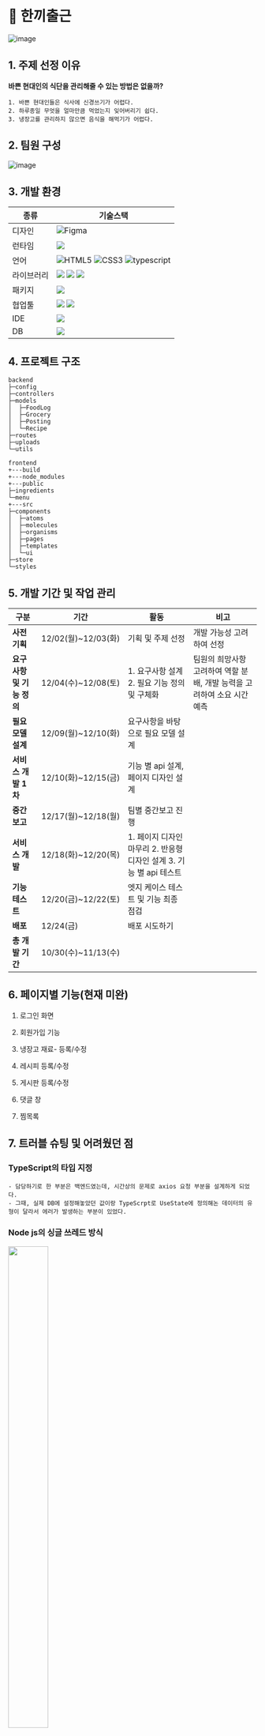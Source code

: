 # 🍈 한끼출근
![image](https://github.com/user-attachments/assets/f59834cf-8ef5-4c9a-a595-4e7b91a82f67)

## 1. 주제 선정 이유
**바쁜 현대인의 식단을 관리해줄 수 있는 방법은 없을까?**
```
1. 바쁜 현대인들은 식사에 신경쓰기가 어렵다.
2. 하루종일 무엇을 얼마만큼 먹었는지 잊어버리기 쉽다.
3. 냉장고를 관리하지 않으면 음식을 해먹기가 어렵다.
```
## 2. 팀원 구성
![image](https://github.com/user-attachments/assets/8fd13c43-fd51-4be5-b969-c13e613dbe4c)

## 3. 개발 환경

| 종류    | 기술스택                                    |
| ---------- | ------------------------------------------------------------------------------------|
| 디자인 | ![Figma](https://img.shields.io/badge/figma-%23F24E1E.svg?style=for-the-badge&logo=figma&logoColor=white) |
|런타임|<img src="https://img.shields.io/badge/node.js-339933?style=for-the-badge&logo=Node.js&logoColor=white">|
|언어| ![HTML5](https://img.shields.io/badge/html5-%23E34F26.svg?style=for-the-badge&logo=html5&logoColor=white) ![CSS3](https://img.shields.io/badge/css3-%231572B6.svg?style=for-the-badge&logo=css3&logoColor=white) ![typescript](https://img.shields.io/badge/typescript-%23323330.svg?style=for-the-badge&logo=typescript&logoColor=%23F7DF1E)|
|라이브러리|<img src="https://img.shields.io/badge/react-E34F26?style=for-the-badge&logo=react&logoColor=pink"> <img src="https://img.shields.io/badge/express-000000?style=for-the-badge&logo=express&logoColor=white"> <img src="https://img.shields.io/badge/chakra UI-C34F26?style=for-the-badge&logo=chakraUI&logoColor=white">|
|패키지|<img src="https://img.shields.io/badge/npm-3776AB?style=for-the-badge&logo=npm&logoColor=white">|
|협업툴|<img src="https://img.shields.io/badge/SLACK-0000F0?style=for-the-badge&logo=slack&logoColor=white"> <img src="https://img.shields.io/badge/NOTION-0EA0F0?style=for-the-badge&logo=notion&logoColor=white">|
|IDE| <img src="https://img.shields.io/badge/VSCODE-AEA0F0?style=for-the-badge&logo=vscode&logoColor=white">|
|DB| <img src="https://img.shields.io/badge/mysql-E34F26?style=for-the-badge&logo=mysql&logoColor=white">|

## 4. 프로젝트 구조
```
backend
├─config
├─controllers
├─models
│  ├─FoodLog
│  ├─Grocery
│  ├─Posting
│  └─Recipe
├─routes
├─uploads
└─utils

frontend
+---build
+---node_modules
+---public
├─ingredients
└─menu
+---src
├─components
│  ├─atoms
│  ├─molecules
│  ├─organisms
│  ├─pages
│  ├─templates
│  └─ui
├─store
└─styles

```

## 5. 개발 기간 및 작업 관리
| 구분 | 기간|활동|비고|
|---------------------|------|------|------|
|**사전기획**|12/02(월)~12/03(화)| 기획 및 주제 선정|개발 가능성 고려하여 선정|
|**요구사항 및 기능 정의**|12/04(수)~12/08(토)|1. 요구사항 설계 2. 필요 기능 정의 및 구체화|팀원의 희망사항 고려하여 역할 분배, 개발 능력을 고려하여 소요 시간 예측|
|**필요모델 설계**|12/09(월)~12/10(화)|요구사항을 바탕으로 필요 모델 설계|    |
|**서비스 개발 1차**|12/10(화)~12/15(금)|기능 별 api 설계, 페이지 디자인 설계|   |
|**중간보고**|12/17(월)~12/18(월)|팀별 중간보고 진행|       |
|**서비스 개발**|12/18(화)~12/20(목)|1. 페이지 디자인 마무리 2. 반응형 디자인 설계 3. 기능 별 api 테스트|     |
|**기능 테스트**|12/20(금)~12/22(토)|엣지 케이스 테스트 및 기능 최종 점검|   |
|**배포**|12/24(금)|배포 시도하기|  |
|**총 개발 기간**|10/30(수)~11/13(수)|   |    |

## 6. 페이지별 기능(현재 미완)

1. 로그인 화면

2. 회원가입 기능

3. 냉장고 재료- 등록/수정
   
4. 레시피 등록/수정

5. 게시판 등록/수정

6. 댓글 창

7. 찜목록
   

## 7. 트러블 슈팅 및 어려웠던 점

### **TypeScript의 타입 지정**

```
- 담당하기로 한 부분은 백엔드였는데, 시간상의 문제로 axios 요청 부분을 설계하게 되었다.
- 그때, 실제 DB에 설정해놓았던 값이랑 TypeScrpt로 UseState에 정의해논 데이터의 유형이 달라서 에러가 발생하는 부분이 있었다.
```
### **Node js의 싱글 쓰레드 방식**

<img src="https://github.com/user-attachments/assets/365610e7-bb71-43c2-a1ac-43d801625427" width="40%" height="50%">

```
- 찜목록을 설계하는 과정에서 레시피 데이터를 불러온 다음, 불러온 데이터 별로 찜이 되어 있는지 확인하는 방식으로 처리했었는데, 찜목록을 가져오는 과정에서 무한대기가 발생해서 Open API를 사용해 레시피를 가져오는 함수가 동작하지 않은 문제가 있었다.
- 하루 종일 원인을 찾느라 씨름했었는데, else 문 하나가 빠져 있어 발생한 문제라는 걸 깨닫고 허탈했었다.
```
### **무분별한 디자인 패턴과 라이브러리의 사용**

```
- 제대로 배우지 않고 쓰면 편하겠다는 마음으로 차크라 ui와 atoms 패턴을 사용해봤는데, 오히려 편하기는 커녕 개발 시간만 늘어나는 문제를 맞이했다.
- 결국, 프로젝트는 완성 시켰지만 배포하지 못하는 등 시간에 쫒기는 상황을 맞이했다.
- 라이브러리가 개발에 편리함을 가져다 줄 순 있지만 제대로 습득하지 않고 사용한다면 오히려 악영향이라는 걸 느꼈다.
```
### Open API와 원하는 데이터 형식의 괴리
![image](https://github.com/user-attachments/assets/edd82d4a-b421-4775-8d54-673abc165846)

```
- 시크릿 키를 발급받아 Open API에 axios 요청을 보내고 받은 데이터가 우리가 필요한 부분이 누락되어 있거나, 레시피의 번호가 중복되거나 누락되어 있거나, 재료의 단위 값이 빠져있는 등 데이터의 형식이 각양각색이었다.
- 가공되지 않은 데이터를 우리가 원하는 형식에 맞춰 정제하여 프론트엔드로 보내는 함수에 대한 고민이 있었다.
- 일단, 필요한 데이터가 없는 레시피를 삭제한 뒤, 제미나이 API를 활용해 데이터를 배열행태로 바꾼뒤 원하는 형태로 가공하는 과정을 거쳤다. 
```
### 중복되는 레시피에 대한 처리 ###

![image](https://github.com/user-attachments/assets/652d4b77-f424-440d-b5bf-bcfc8e6a1fcb)
![image](https://github.com/user-attachments/assets/877571ab-fc89-4fb2-9036-32de42901e92)


```
- 하나의 레시피 당 요리 순서는 특정 갯수로 정해져 있는 것이 아니기에 데이터의 크기, 양이 많을 수록 대기문제가 발생할 확률이 높아서 함수를 설계하는데 고민이 필요했다. 그래서 방대한 데이터를 하나의 Table에 저장하지 않고 요리 순서와 재료를 따로 분리하여 Table을 만듬으로써 문제를 해결했다.

```


## 8. 개선 목표

```
- 배포 : 이번 프로젝트를 할 적에 프로젝트 기간에 쫒겨 프로젝트 배포까지 완수하지 못했다.
- 데이터 관리 : 프론트엔드에서 데이터를 관리할 적에 props를 사용해서 넘겨주는 방식을 썼었는데, 다음번엔 redux, zustand, Recoil과 같은 상태 관리 라이브러리를 써볼 계획이다.
- Oauth2 : 카카오나 네이버의 로그인 API를 활용해서 회원가입 수단을 늘릴 계획이다.
- 코드 재활용 : 공통으로 사용하는 메서드 등을 따로 빼내어 간결하게 만들어볼 계획이다.
- AWS 이미지 관리 미비: AWS S3 이미지 관리 구현 예정이었으나, 시간 부족으로 미구현
```

## 9. 채택한 기술에 대한 감사
**React**
````
- Dom 요소들을 직접 관리해야하는 바닐라JS와 달리, 브라우저의 상태값 관리가 용이하다는 걸 느꼈다.
- 바닐라js와 달리 DOM에 변화가 발생했을 때 변화가 발생된 부분만 재렌더링하는 형식이라 상당히 유연하다는 걸 느꼈다.
- 컴포넌트가 불필요하게 자주 렌더링되거나 복잡한 계산을 수행하는 경우 성능 문제가 발생할 수 있으니, 너무 쪼개는 것도 좋지 않다는 걸 느꼈다.
````
**TypeScript**
```
- 본래 구상했던 것과 다른 데이터 타입으로 작용해서 오류가 발생하는 문제를 사전에 찾을 수 있다는 게 매력적이었다.
- 이번에 프로젝트를 할 때 실행 시에 적용되는 타입이랑 정의해논 타입이 달라서 에러가 많이 났었는데, 바닐라js에서 기능이 동작한다고 그냥 넘기는 게 얼마나 잘못된 건지 느꼈다.     
```


